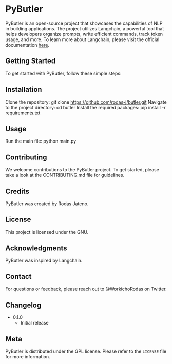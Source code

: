 # PyButler
PyButler is an open-source project that showcases the capabilities of NLP in building applications. The project utilizes Langchain, a powerful tool that helps developers organize prompts, write efficient commands, track token usage, and more. To learn more about Langchain, please visit the official documentation [here](https://langchain.readthedocs.io/en/latest/).

## Getting Started
To get started with PyButler, follow these simple steps:

## Installation
Clone the repository: git clone https://github.com/rodas-j/butler.git
Navigate to the project directory: cd butler
Install the required packages: pip install -r requirements.txt
## Usage
Run the main file: python main.py
## Contributing
We welcome contributions to the PyButler project. To get started, please take a look at the CONTRIBUTING.md file for guidelines.

## Credits
PyButler was created by Rodas Jateno.

## License
This project is licensed under the GNU.

## Acknowledgments
PyButler was inspired by Langchain.

## Contact
For questions or feedback, please reach out to @WorkichoRodas on Twitter.

## Changelog
* 0.1.0
    * Initial release
## Meta
PyButler is distributed under the GPL license. Please refer to the ``LICENSE`` file for more information.
